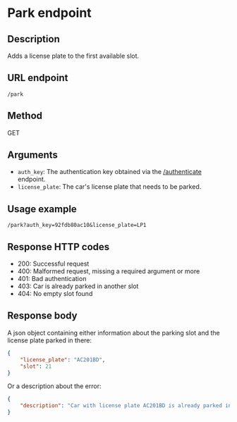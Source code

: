 # Park endpoint

## Description
Adds a license plate to the first available slot.

## URL endpoint
`/park`

## Method
GET

## Arguments
- `auth_key`: The authentication key obtained via the [/authenticate](./authenticate.md) endpoint.
- `license_plate`: The car's license plate that needs to be parked.

## Usage example
```
/park?auth_key=92fdb80ac10&license_plate=LP1
```

## Response HTTP codes
- 200: Successful request
- 400: Malformed request, missing a required argument or more
- 401: Bad authentication
- 403: Car is already parked in another slot
- 404: No empty slot found

## Response body
A json object containing either information about the parking slot and the license plate parked in there:
```json
{
    "license_plate": "AC201BD",
    "slot": 21
}
```

Or a description about the error:

```json
{
    "description": "Car with license plate AC201BD is already parked in slot 21"
}
```
